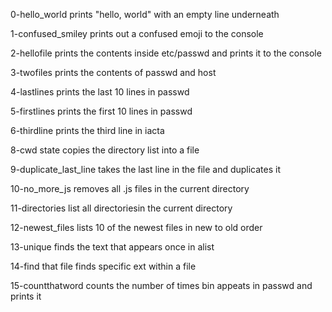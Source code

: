 0-hello_world prints "hello, world" with an empty line underneath

1-confused_smiley prints out a confused emoji to the console

2-hellofile prints the contents inside etc/passwd and prints it to the console

3-twofiles prints the contents of passwd and host

4-lastlines prints the last 10 lines in passwd

5-firstlines prints the first 10 lines in passwd

6-thirdline prints the third line in iacta

8-cwd state copies the directory list into a file

9-duplicate_last_line takes the last line in the file and duplicates it

10-no_more_js removes all .js files in the current directory

11-directories list all directoriesin the current directory

12-newest_files lists 10 of the newest files in new to old order

13-unique finds the text that appears once in alist

14-find that file finds specific ext within a file

15-countthatword counts the number of times bin appeats in passwd and prints it

